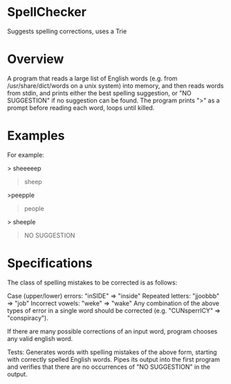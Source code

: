 # SpellChecker
Suggests spelling corrections, uses a Trie 

# Overview

A program that reads a large list of English words (e.g. from /usr/share/dict/words on a unix system) into memory, and then reads words from stdin, and prints either the best spelling suggestion, or "NO SUGGESTION" if no suggestion can be found. The program prints ">" as a prompt before reading each word, loops until killed.

# Examples

For example:

\> sheeeeep
>sheep

\>peepple
>people

\> sheeple
>NO SUGGESTION

# Specifications
The class of spelling mistakes to be corrected is as follows:

Case (upper/lower) errors: "inSIDE" => "inside" Repeated letters: "jjoobbb" => "job" Incorrect vowels: "weke" => "wake" Any combination of the above types of error in a single word should be corrected (e.g. "CUNsperrICY" => "conspiracy").

If there are many possible corrections of an input word, program chooses any valid english word.

Tests:
Generates words with spelling mistakes of the above form, starting with correctly spelled English words. Pipes its output into the first program and verifies that there are no occurrences of "NO SUGGESTION" in the output.
